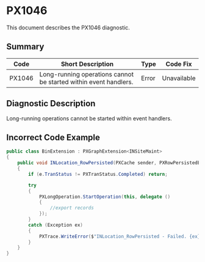 # PX1046
This document describes the PX1046 diagnostic.

## Summary

| Code   | Short Description                                                          | Type  | Code Fix    | 
| ------ | ---------------------------------------------------------------- | ----- | ----------- | 
| PX1046 | Long-running operations cannot be started within event handlers. | Error | Unavailable |

## Diagnostic Description
Long-running operations cannot be started within event handlers.

## Incorrect Code Example

```C#
public class BinExtension : PXGraphExtension<INSiteMaint>
{
    public void INLocation_RowPersisted(PXCache sender, PXRowPersistedEventArgs e)
    {
        if (e.TranStatus != PXTranStatus.Completed) return;

        try
        {
            PXLongOperation.StartOperation(this, delegate ()
            {
                //export records
            });
        }
        catch (Exception ex)
        {
            PXTrace.WriteError($"INLocation_RowPersisted - Failed. {ex}");
        }
    }
}
```
